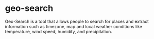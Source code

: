 # geo-search 

Geo-Search is a tool that allows people to search for places and extract information such as timezone, map and local weather conditions like temperature, wind speed, humidity, and precipitation.

